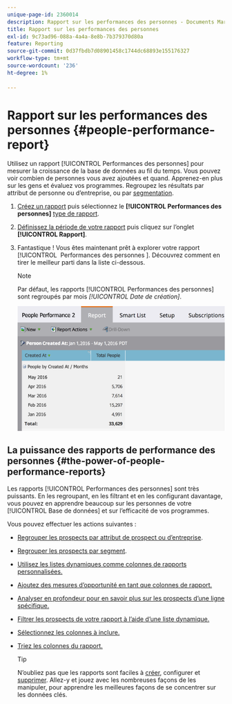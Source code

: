 ```yaml
---
unique-page-id: 2360014
description: Rapport sur les performances des personnes - Documents Marketo - Documentation du produit
title: Rapport sur les performances des personnes
exl-id: 9c73ad96-088a-4a4a-8e8b-7b379370d80a
feature: Reporting
source-git-commit: 0d37fbdb7d08901458c1744dc68893e155176327
workflow-type: tm+mt
source-wordcount: '236'
ht-degree: 1%

---
```


# Rapport sur les performances des personnes {#people-performance-report}

Utilisez un rapport [!UICONTROL Performances des personnes] pour mesurer la croissance de la base de données au fil du temps. Vous pouvez voir combien de personnes vous avez ajoutées et quand. Apprenez-en plus sur les gens et évaluez vos programmes. Regroupez les résultats par attribut de personne ou d’entreprise, ou par [segmentation](/help/marketo/product-docs/personalization/segmentation-and-snippets/segmentation/create-a-segmentation.md).

1. [Créez un rapport](/help/marketo/product-docs/reporting/basic-reporting/creating-reports/create-a-report-in-a-program.md) puis sélectionnez le **[!UICONTROL Performances des personnes]** [type de rapport](/help/marketo/product-docs/reporting/basic-reporting/report-types/report-type-overview.md).

1. [Définissez la période de votre rapport](/help/marketo/product-docs/reporting/basic-reporting/editing-reports/change-a-report-time-frame.md) puis cliquez sur l’onglet **[!UICONTROL Rapport]**.

1. Fantastique ! Vous êtes maintenant prêt à explorer votre rapport [!UICONTROL &#x200B; Performances des personnes &#x200B;]. Découvrez comment en tirer le meilleur parti dans la liste ci-dessous.

   >[!NOTE]
   >
   >Par défaut, les rapports [!UICONTROL Performances des personnes] sont regroupés par mois *[!UICONTROL Date de création]*.

   ![](assets/one.png)

## La puissance des rapports de performance des personnes {#the-power-of-people-performance-reports}

Les rapports [!UICONTROL Performances des personnes] sont très puissants. En les regroupant, en les filtrant et en les configurant davantage, vous pouvez en apprendre beaucoup sur les personnes de votre [!UICONTROL Base de données] et sur l’efficacité de vos programmes.

Vous pouvez effectuer les actions suivantes :

* [Regrouper les prospects par attribut de prospect ou d’entreprise](/help/marketo/product-docs/reporting/basic-reporting/report-activity/group-person-reports-by-attribute.md).
* [Regrouper les prospects par segment](/help/marketo/product-docs/personalization/segmentation-and-snippets/segmentation/group-person-reports-by-segment.md).
* [Utilisez les listes dynamiques comme colonnes de rapports personnalisées.](/help/marketo/product-docs/reporting/basic-reporting/editing-reports/add-custom-columns-to-a-person-report.md)
* [Ajoutez des mesures d’opportunité en tant que colonnes de rapport.](/help/marketo/product-docs/reporting/basic-reporting/editing-reports/add-opportunity-columns-to-a-lead-report.md)
* [Analyser en profondeur pour en savoir plus sur les prospects d’une ligne spécifique.](/help/marketo/product-docs/reporting/basic-reporting/report-activity/drill-down-in-a-people-performance-report.md)
* [Filtrer les prospects de votre rapport à l’aide d’une liste dynamique.](/help/marketo/product-docs/reporting/basic-reporting/editing-reports/filter-people-in-a-report-with-a-smart-list.md)
* [Sélectionnez les colonnes à inclure.](/help/marketo/product-docs/reporting/basic-reporting/editing-reports/select-report-columns.md)
* [Triez les colonnes du rapport.](/help/marketo/product-docs/reporting/basic-reporting/editing-reports/sort-report-on-columns.md)

  >[!TIP]
  >
  >N’oubliez pas que les rapports sont faciles à [créer](/help/marketo/product-docs/reporting/basic-reporting/creating-reports/create-a-report-in-a-program.md), configurer et [supprimer](/help/marketo/product-docs/reporting/basic-reporting/report-activity/delete-a-report.md). Allez-y et jouez avec les nombreuses façons de les manipuler, pour apprendre les meilleures façons de se concentrer sur les données clés.
